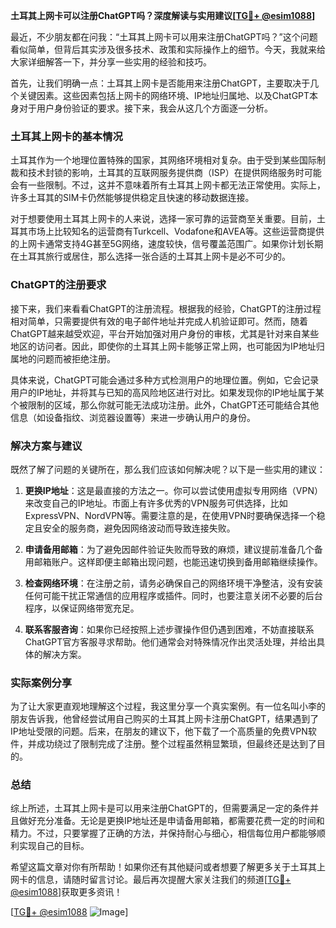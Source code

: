 **土耳其上网卡可以注册ChatGPT吗？深度解读与实用建议[[TG💪+ @esim1088](https://t.me/s/esim1088)]**

最近，不少朋友都在问我：“土耳其上网卡可以用来注册ChatGPT吗？”这个问题看似简单，但背后其实涉及很多技术、政策和实际操作上的细节。今天，我就来给大家详细解答一下，并分享一些实用的经验和技巧。

首先，让我们明确一点：土耳其上网卡是否能用来注册ChatGPT，主要取决于几个关键因素。这些因素包括上网卡的网络环境、IP地址归属地、以及ChatGPT本身对于用户身份验证的要求。接下来，我会从这几个方面逐一分析。

### 土耳其上网卡的基本情况

土耳其作为一个地理位置特殊的国家，其网络环境相对复杂。由于受到某些国际制裁和技术封锁的影响，土耳其的互联网服务提供商（ISP）在提供网络服务时可能会有一些限制。不过，这并不意味着所有土耳其上网卡都无法正常使用。实际上，许多土耳其的SIM卡仍然能够提供稳定且快速的移动数据连接。

对于想要使用土耳其上网卡的人来说，选择一家可靠的运营商至关重要。目前，土耳其市场上比较知名的运营商有Turkcell、Vodafone和AVEA等。这些运营商提供的上网卡通常支持4G甚至5G网络，速度较快，信号覆盖范围广。如果你计划长期在土耳其旅行或居住，那么选择一张合适的土耳其上网卡是必不可少的。

### ChatGPT的注册要求

接下来，我们来看看ChatGPT的注册流程。根据我的经验，ChatGPT的注册过程相对简单，只需要提供有效的电子邮件地址并完成人机验证即可。然而，随着ChatGPT越来越受欢迎，平台开始加强对用户身份的审核，尤其是针对来自某些地区的访问者。因此，即使你的土耳其上网卡能够正常上网，也可能因为IP地址归属地的问题而被拒绝注册。

具体来说，ChatGPT可能会通过多种方式检测用户的地理位置。例如，它会记录用户的IP地址，并将其与已知的高风险地区进行对比。如果发现你的IP地址属于某个被限制的区域，那么你就可能无法成功注册。此外，ChatGPT还可能结合其他信息（如设备指纹、浏览器设置等）来进一步确认用户的身份。

### 解决方案与建议

既然了解了问题的关键所在，那么我们应该如何解决呢？以下是一些实用的建议：

1. **更换IP地址**：这是最直接的方法之一。你可以尝试使用虚拟专用网络（VPN）来改变自己的IP地址。市面上有许多优秀的VPN服务可供选择，比如ExpressVPN、NordVPN等。需要注意的是，在使用VPN时要确保选择一个稳定且安全的服务商，避免因网络波动而导致连接失败。

2. **申请备用邮箱**：为了避免因邮件验证失败而导致的麻烦，建议提前准备几个备用邮箱账户。这样即便主邮箱出现问题，也能迅速切换到备用邮箱继续操作。

3. **检查网络环境**：在注册之前，请务必确保自己的网络环境干净整洁，没有安装任何可能干扰正常通信的应用程序或插件。同时，也要注意关闭不必要的后台程序，以保证网络带宽充足。

4. **联系客服咨询**：如果你已经按照上述步骤操作但仍遇到困难，不妨直接联系ChatGPT官方客服寻求帮助。他们通常会对特殊情况作出灵活处理，并给出具体的解决方案。

### 实际案例分享

为了让大家更直观地理解这个过程，我这里分享一个真实案例。有一位名叫小李的朋友告诉我，他曾经尝试用自己购买的土耳其上网卡注册ChatGPT，结果遇到了IP地址受限的问题。后来，在朋友的建议下，他下载了一个高质量的免费VPN软件，并成功绕过了限制完成了注册。整个过程虽然稍显繁琐，但最终还是达到了目的。

### 总结

综上所述，土耳其上网卡是可以用来注册ChatGPT的，但需要满足一定的条件并且做好充分准备。无论是更换IP地址还是申请备用邮箱，都需要花费一定的时间和精力。不过，只要掌握了正确的方法，并保持耐心与细心，相信每位用户都能够顺利实现自己的目标。

希望这篇文章对你有所帮助！如果你还有其他疑问或者想要了解更多关于土耳其上网卡的信息，请随时留言讨论。最后再次提醒大家关注我们的频道[[TG💪+ @esim1088](https://t.me/s/esim1088)]获取更多资讯！

[[TG💪+ @esim1088](https://t.me/s/esim1088) ![Image](https://i.postimg.cc/4NQfJmqS/Snipaste-2025-05-13-00-14-12.png)]